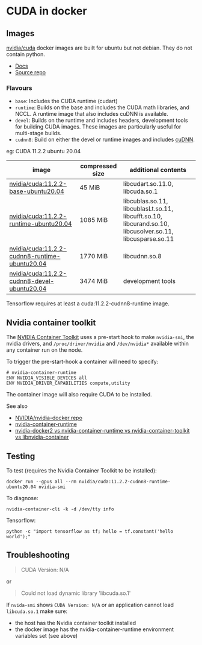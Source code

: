 # CUDA in docker

## Images

[nvidia/cuda](https://hub.docker.com/r/nvidia/cuda) docker images are built for ubuntu but not debian. They do not contain python.

- [Docs](https://catalog.ngc.nvidia.com/orgs/nvidia/containers/cuda)
- [Source repo](https://gitlab.com/nvidia/container-images/cuda)

### Flavours

- `base`: Includes the CUDA runtime (cudart)
- `runtime`: Builds on the base and includes the CUDA math libraries, and NCCL. A runtime image that also includes cuDNN is available.
- `devel`: Builds on the runtime and includes headers, development tools for building CUDA images. These images are particularly useful for multi-stage builds.
- `cudnn8`: Build on either the devel or runtime images and includes [cuDNN](https://developer.nvidia.com/cudnn).

eg: CUDA 11.2.2 ubuntu 20.04

| image                                                                                                                                                           | compressed size | additional contents                                                                                       |
| --------------------------------------------------------------------------------------------------------------------------------------------------------------- | --------------- | --------------------------------------------------------------------------------------------------------- |
| [nvidia/cuda:11.2.2-base-ubuntu20.04](https://gitlab.com/nvidia/container-images/cuda/-/blob/master/dist/11.2.2/ubuntu2004/base/Dockerfile)                     | 45 MiB          | libcudart.so.11.0, libcuda.so.1                                                                           |
| [nvidia/cuda:11.2.2-runtime-ubuntu20.04](https://gitlab.com/nvidia/container-images/cuda/-/blob/master/dist/11.2.2/ubuntu2004/runtime/Dockerfile)               | 1085 MiB        | libcublas.so.11, libcublasLt.so.11, libcufft.so.10, libcurand.so.10, libcusolver.so.11, libcusparse.so.11 |
| [nvidia/cuda:11.2.2-cudnn8-runtime-ubuntu20.04](https://gitlab.com/nvidia/container-images/cuda/-/blob/master/dist/11.2.2/ubuntu2004/runtime/cudnn8/Dockerfile) | 1770 MiB        | libcudnn.so.8                                                                                             |
| [nvidia/cuda:11.2.2-cudnn8-devel-ubuntu20.04](https://gitlab.com/nvidia/container-images/cuda/-/blob/master/dist/11.2.2/ubuntu2004/devel/cudnn8/Dockerfile)     | 3474 MiB        | development tools                                                                                         |

Tensorflow requires at least a cuda:11.2.2-cudnn8-runtime image.

## Nvidia container toolkit

The [NVIDIA Container Toolkit](https://docs.nvidia.com/datacenter/cloud-native/container-toolkit/overview.html) uses a pre-start hook to make `nvidia-smi`, the nvidia drivers, and `/proc/driver/nvidia` and `/dev/nvidia*` available within any container run on the node.

To trigger the pre-start-hook a container will need to specify:

```
# nvidia-container-runtime
ENV NVIDIA_VISIBLE_DEVICES all
ENV NVIDIA_DRIVER_CAPABILITIES compute,utility
```

The container image will also require CUDA to be installed.

See also

- [NVIDIA/nvidia-docker repo](https://github.com/NVIDIA/nvidia-docker)
- [nvidia-container-runtime](https://github.com/NVIDIA/nvidia-container-runtime)
- [nvidia-docker2 vs nvidia-container-runtime vs nvidia-container-toolkit vs libnvidia-container](https://github.com/NVIDIA/nvidia-docker/issues/1268#issuecomment-632692949)

## Testing

To test (requires the Nvidia Container Toolkit to be installed):

```
docker run --gpus all --rm nvidia/cuda:11.2.2-cudnn8-runtime-ubuntu20.04 nvidia-smi
```

To diagnose:

```
nvidia-container-cli -k -d /dev/tty info
```

Tensorflow:

```
python -c "import tensorflow as tf; hello = tf.constant('hello world');"
```

## Troubleshooting

> CUDA Version: N/A

or

> Could not load dynamic library 'libcuda.so.1'

If `nvida-smi` shows `CUDA Version: N/A` or an application cannot load `libcuda.so.1` make sure:

- the host has the Nvidia container toolkit installed
- the docker image has the nvidia-container-runtime environment variables set (see above)
